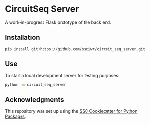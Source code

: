 # CircuitSeq Server

A work-in-progress Flask prototype of the back end.

## Installation

```pycon
pip install git+https://github.com/ssciwr/circuit_seq_server.git
```

## Use

To start a local development server for testing purposes:

```bash
python -m circuit_seq_server
```

## Acknowledgments

This repository was set up using the [SSC Cookiecutter for Python Packages](https://github.com/ssciwr/cookiecutter-python-package).
